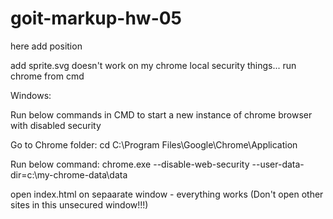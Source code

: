 # goit-markup-hw-05

here add position


add sprite.svg doesn't work on my chrome local security things...
run chrome from cmd 

Windows:

Run below commands in CMD to start a new instance of chrome browser with disabled security

Go to Chrome folder:
cd C:\Program Files\Google\Chrome\Application

Run below command:
chrome.exe --disable-web-security --user-data-dir=c:\my-chrome-data\data

open index.html on sepaarate window - everything works
(Don't open other sites in this unsecured window!!!)